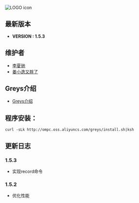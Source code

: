 ![LOGO icon](http://ompc.oss-cn-hangzhou.aliyuncs.com/greys/LOGO.png) 

## 最新版本

* **VERSION : 1.5.3**

## 维护者

* [李夏驰](http://www.weibo.com/vlinux)
* [姜小逸又胖了](http://weibo.com/chengtd)


## Greys介绍

* [Greys介绍](https://github.com/chengtongda/greys-anatomy/wiki/Greys-Anatomy)

## 程序安装：

`
curl -sLk http://ompc.oss.aliyuncs.com/greys/install.sh|ksh
`

## 更新日志

### 1.5.3

* 实现record命令

### 1.5.2

* 优化性能
